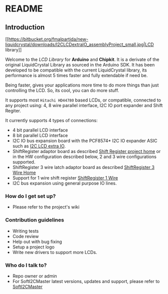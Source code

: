 # README #

## Introduction ##

[[https://bitbucket.org/fmalpartida/new-liquidcrystal/downloads/I2CLCDextraIO_assemblyProject_small.jpg|LCD library]]

Welcome to the *LCD Library* for **Arduino** and **Chipkit**. It is a derivate of the original LiquidCrystal Library as sourced in the Arduino SDK. It has been developed to be compatible with the current LiquidCrystal library, 
its performance is almost 5 times faster and fully extendable if need be. 

Being faster, gives your applications more time to do more things than just controlling the LCD. So, its cool, you can do more stuff.

It supports most ``Hitachi HD44780`` based LCDs, or compatible, connected to any project using: 4, 8 
wire parallel interface, I2C IO port expander and Shift Regiter.

It currently supports 4 types of connections:

* 4 bit parallel LCD interface
* 8 bit parallel LCD interface
* I2C IO bus expansion board with the PCF8574* I2C IO expander ASIC such as [I2C LCD extra IO](http://www.electrofunltd.com/2011/10/i2c-lcd-extra-io.html "I2C LCD extra IO").
* ShiftRegister adaptor board as described [Shift Register project home](http://code.google.com/p/arduinoshiftreglcd/ "Shift Register project home") or in the HW configuration described below, 2 and 3 wire configurations supported.
* ShiftRegister 3 wire latch adaptor board as described [ShiftRegister 3 Wire Home](http://www.arduino.cc/playground/Code/LCD3wires "ShiftRegister 3 Wire Home")
* Support for 1 wire shift register [ShiftRegister 1 Wire](http://www.romanblack.com/shift1.htm "ShiftRegister 1 Wire")
* I2C bus expansion using general purpose IO lines.

### How do I get set up? ###

* Please refer to the project's wiki

### Contribution guidelines ###

* Writing tests
* Code review
* Help out with bug fixing
* Setup a project logo
* Write new drivers to support more LCDs.

### Who do I talk to? ###

* Repo owner or admin
* For SoftI2CMaster latest versions, updates and support, please refer to [SoftI2CMaster](https://github.com/todbot/SoftI2CMaster "todbot")